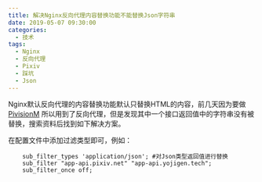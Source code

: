 ```yaml
---
title: 解决Nginx反向代理内容替换功能不能替换Json字符串
date: 2019-05-07 09:30:00
categories: 
  - 技术
tags: 
  - Nginx
  - 反向代理
  - Pixiv
  - 踩坑
  - Json
---
```



Nginx默认反向代理的内容替换功能默认只替换HTML的内容，前几天因为要做 [PivisionM](https://yojigen.tech/archives/post8/) 所以用到了反向代理，但是发现其中一个接口返回值中的字符串没有被替换，搜索资料后找到如下解决方案。


在配置文件中添加过滤类型即可，例如：

```
    sub_filter_types 'application/json'; #对Json类型返回值进行替换
    sub_filter "app-api.pixiv.net" "app-api.yojigen.tech";
    sub_filter_once off;
```